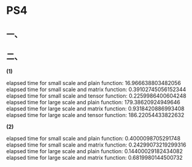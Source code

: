 # PS4

## 一、



## 二、

**(1)**

elapsed time for small scale and plain function: 16.966638803482056
elapsed time for small scale and matrix function: 0.39102745056152344
elapsed time for small scale and tensor function: 0.2259986400604248
elapsed time for large scale and plain function: 179.38620924949646
elapsed time for large scale and matrix function: 0.9318420886993408
elapsed time for large scale and tensor function: 186.22054433822632

**(2)**

elapsed time for small scale and plain function: 0.4000098705291748
elapsed time for small scale and matrix function: 0.24299073219299316
elapsed time for large scale and plain function: 0.14400029182434082
elapsed time for large scale and matrix function: 0.6819980144500732